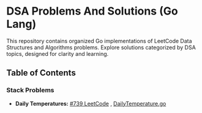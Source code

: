# DSA Problems And Solutions (Go Lang)

This repository contains organized Go implementations of LeetCode Data Structures and Algorithms problems. Explore solutions categorized by DSA topics, designed for clarity and learning.

## Table of Contents

### Stack Problems

-   **Daily Temperatures:** [#739 LeetCode](https://leetcode.com/problems/daily-temperatures/description/) , [DailyTemperature.go](./Src/LeetCode//DailyTemperature.go)

